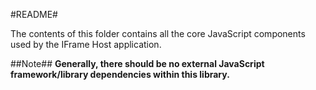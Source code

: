 #README#

The contents of this folder contains all the core JavaScript components used by the IFrame Host application.

##Note##
**Generally, there should be no external JavaScript framework/library dependencies within this library.**